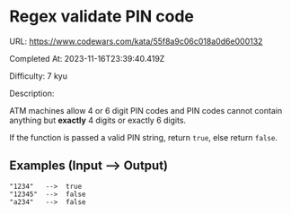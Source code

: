 # Regex validate PIN code

URL: https://www.codewars.com/kata/55f8a9c06c018a0d6e000132

Completed At: 2023-11-16T23:39:40.419Z

Difficulty: 7 kyu

Description:

ATM machines allow 4 or 6 digit PIN codes and PIN codes cannot contain anything but **exactly** 4 digits or exactly 6 digits. 

If the function is passed a valid PIN string, return `true`, else return `false`.

## Examples (**Input --> Output)**
```
"1234"   -->  true
"12345"  -->  false
"a234"   -->  false
```
